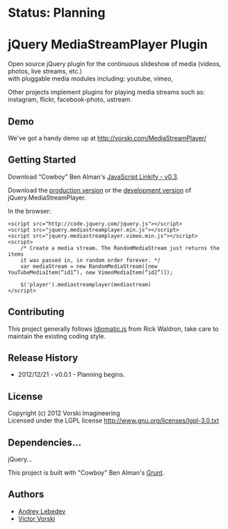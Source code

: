 # Status: Planning
# jQuery MediaStreamPlayer Plugin

Open source jQuery plugin for the continuous slideshow of media (videos, photos, live streams, etc.)  
with pluggable media modules including: youtube, vimeo, 

Other projects implement plugins for playing media streams such as:
instagram, flickr, facebook-photo, ustream.


## Demo
We've got a handy demo up at http://vorski.com/MediaStreamPlayer/

## Getting Started
Download "Cowboy" Ben Alman's [JavaScript Linkify - v0.3](https://raw.github.com/cowboy/javascript-linkify/master/ba-linkify.min.js).

Download the [production version][min] or the [development version][max] of jQuery.MediaStreamPlayer.

[min]: https://raw.github.com/VorskiImagineering/jQuery-MediaStreamPlayer-Plugin/master/dist/jquery.mediastreamplayer.min.js
[max]: https://raw.github.com/VorskiImagineering/jQuery-MediaStreamPlayer-Plugin/master/dist/jquery.mediastreamplayer.js

In the browser:

```
<script src="http://code.jquery.com/jquery.js"></script>
<script src="jquery.mediastreamplayer.min.js"></script>
<script src="jquery.mediastreamplayer.vimeo.min.js"></script>
<script>
	/* Create a media stream. The RandomMediaStream just returns the items
	it was passed in, in random order forever. */
	var mediaStream = new RandomMediaStream([new YouTubeMediaItem(“id1”), new VimeoMediaItem(“id2”)]);

    $('player').mediastreamplayer(mediastream)
</script>
```

## Contributing
This project generally follows [Idiomatic.js](https://github.com/rwldrn/idiomatic.js) from Rick Waldron, take care to maintain the existing coding style. 

## Release History

* 2012/12/21 - v0.0.1 - Planning begins.

## License
Copyright (c) 2012 Vorski Imagineering  
Licensed under the LGPL license http://www.gnu.org/licenses/lgpl-3.0.txt

## Dependencies...

jQuery... 

This project is built with "Cowboy" Ben Alman's [Grunt](https://github.com/cowboy/grunt).

## Authors

* [Andrey Lebedev](http://github.com/alebedev80)
* [Victor Vorski](http://github.com/vvorski)
